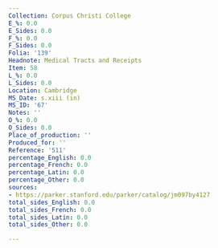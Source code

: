 ```yaml
---
Collection: Corpus Christi College
E_%: 0.0
E_Sides: 0.0
F_%: 0.0
F_Sides: 0.0
Folia: '139'
Headnote: Medical Tracts and Receipts
Item: 58
L_%: 0.0
L_Sides: 0.0
Location: Cambridge
MS_Date: s.xiii (in)
MS_ID: '67'
Notes: ''
O_%: 0.0
O_Sides: 0.0
Place_of_production: ''
Produced_for: ''
Reference: '511'
percentage_English: 0.0
percentage_French: 0.0
percentage_Latin: 0.0
percentage_Other: 0.0
sources:
- https://parker.stanford.edu/parker/catalog/jm097by4127
total_sides_English: 0.0
total_sides_French: 0.0
total_sides_Latin: 0.0
total_sides_Other: 0.0

---
```


